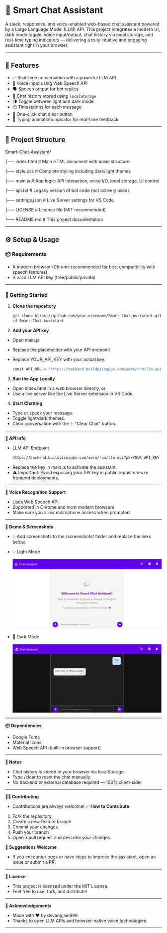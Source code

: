 # 🤖 Smart Chat Assistant

A sleek, responsive, and voice-enabled web-based chat assistant powered by a Large Language Model (LLM) API. This project integrates a modern UI, dark mode toggle, voice input/output, chat history via local storage, and real-time typing indicators — delivering a truly intuitive and engaging assistant right in your browser.

---

## 🚀 Features

- ✅ Real-time conversation with a powerful LLM API
- 🎤 Voice input using Web Speech API
- 🗣️ Speech output for bot replies
- 💬 Chat history stored using `localStorage`
- 🌗 Toggle between light and dark mode
- 🕐 Timestamps for each message
- 🧹 One-click chat clear button
- 🧠 Typing animation/indicator for real-time feedback

---

## 📁 Project Structure
Smart-Chat-Assistant/

├── index.html # Main HTML document with basic structure

├── style.css # Complete styling including dark/light themes

├── main.js # App logic: API interaction, voice I/O, local storage, UI control

├── api.txt # Legacy version of bot code (not actively used)

├── settings.json # Live Server settings for VS Code

├── LICENSE # License file (MIT recommended)

└── README.md # This project documentation

---

## ⚙️ Setup & Usage

### 📦 Requirements

- A modern browser (Chrome recommended for best compatibility with speech features)
- A valid LLM API key (free/public/private)

---

### 🚀 Getting Started

1. **Clone the repository**
   
   ```bash
   git clone https://github.com/your-username/Smart-Chat-Assistant.git
   cd Smart-Chat-Assistant
   ```
2. **Add your API key**
   
  - Open main.js
  - Replace the placeholder with your API endpoint
  - Replace YOUR_API_KEY with your actual key.
    
    ```bash
    const API_URL = "https://backend.buildpicoapps.com/aero/run/llm-api?pk=YOUR_API_KEY";
    ```
 
3. **Run the App Locally**
  - Open index.html in a web browser directly, or
  - Use a live server like the Live Server extension in VS Code.
    
4. **Start Chatting**
   
  - Type or speak your message.
  - Toggle light/dark themes.
  - Clear conversation with the ✨ "Clear Chat" button.

---

**🔐 API Info**
- LLM API Endpoint
   ```bash
   https://backend.buildpicoapps.com/aero/run/llm-api?pk=YOUR_API_KEY
   ```
- Replace the key in main.js to activate the assistant.
- ⚠️ Important: Avoid exposing your API key in public repositories or frontend deployments.

---

**🎤 Voice Recognition Support**
- Uses Web Speech API
- Supported in Chrome and most modern browsers
- Make sure you allow microphone access when prompted

---
**📸 Demo & Screenshots**
- 💡 Add screenshots to the /screenshots/ folder and replace the links below.
- 💡 Light Mode
  
  ![](https://github.com/lohi-cell/gemini-ai-browser-ui/blob/b3437805284aa2500b605b827cffa4e3814069d4/Screenshot%202025-08-01%20204035.png)
  
- 🌙 Dark Mode
  
	![](https://github.com/lohi-cell/gemini-ai-browser-ui/blob/ba683b71a5a96475d56a0e13f1ac22a496e175a0/Screenshot%202025-08-01%20204055.png)

---
**📦 Dependencies**
- Google Fonts
- Material Icons
- Web Speech API (built-in browser support)
---
**📌 Notes**
- Chat history is stored in your browser via localStorage.
- Type /clear to reset the chat manually.
- No backend or external database required — 100% client-side!
---
**🧑‍💻 Contributing**
- Contributions are always welcome!
✅ **How to Contribute**
1. Fork the repository
2. Create a new feature branch
3. Commit your changes
4. Push your branch
5. Open a pull request and describe your changes.
 
**📝 Suggestions Welcome**
- If you encounter bugs or have ideas to improve the assistant, open an Issue or submit a PR.
---
**📄 License**
- This project is licensed under the MIT License.
- Feel free to use, fork, and distribute!
---
**🙌 Acknowledgements**
- Made with ❤️ by devangjain999
- Thanks to open LLM APIs and browser-native voice technologies.
---



